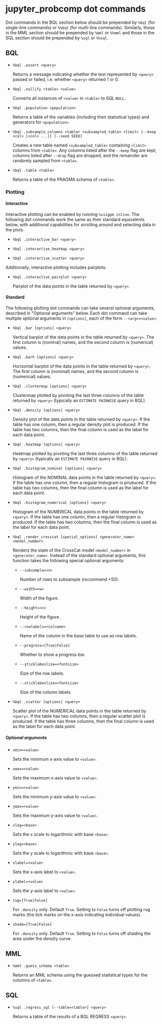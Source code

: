 # jupyter_probcomp dot commands
Dot commands in the BQL section below should be prepended by `%bql` (for
single-line commands) or `%%bql` (for multi-line commands). Similarly, those in
the MML section should be prepended by `%mml` or `%%mml` and those in the SQL
section should be prepended by `%sql` or `%%sql`.

## BQL
- `%bql .assert <query>`

	Returns a message indicating whether the test represented by `<query>`
	passed or failed, i.e. whether `<query>` returned 1 or 0.

- `%bql	.nullify <table> <value>`

	Converts all instances of `<value>` in `<table>` to SQL `NULL`.

- `%bql	.population <population>`

	Returns a table of the variables (including their statistical types) and
	generators for `<population>`.

- `%bql .subsample_columns <table> <subsampled_table> <limit> [--keep <col> [<col> ...]] [--seed SEED]`

	Creates a new table named `<subsampled_table>` containing `<limit>` columns
	from `<table>`. Any columns listed after the `--keep` flag are kept, columns
	listed after `--drop` flag are dropped, and the remainder are randomly
	sampled from `<table>`.

- `%bql	.table <table>`

	Returns a table of the PRAGMA schema of `<table>`.

### Plotting
#### Interactive
Interactive plotting can be enabled by running `%vizgpm inline`.
The following dot commands work the same as their standard equivalents below,
with additional capabilities for scrolling around and selecting data in the
plots.

- `%bql .interactive_bar <query>`

- `%bql .interactive_heatmap <query>`

- `%bql .interactive_scatter <query>`

Additionally, interactive plotting includes pairplots:

- `%bql .interactive_pairplot <query>`

	Pairplot of the data points in the table returned by `<query>`.

#### Standard
The following plotting dot commands can take several optional arguments,
described in "Optional arguments" below. Each dot command can take multiple
optional arguments in `[options]`, each of the form `--<arg>=<value>`.

- `%bql .bar [options] <query>`

	Vertical barplot of the data points in the table returned by `<query>`. The
	first column is (nominal) names, and the second column is (numerical)
	values.

- `%bql .barh [options] <query>`

	Horizontal barplot of the data points in the table returned by `<query>`.
	The first column is (nominal) names, and the second column is (numerical)
	values.

- `%bql .clustermap [options] <query>`

	Clustermap plotted by pivoting the last three columns of the table returned
	by `<query>` (typically an `ESTIMATE PAIRWISE` query in BQL).

- `%bql .density [options] <query>`

	Density plot of the data points in the table returned by `<query>`. If the
	table has one column, then a regular density plot is produced. If the table
	has two columns, then the final column is used as the label for each data
	point.

- `%bql .heatmap [options] <query>`

	Heatmap plotted by pivoting the last three columns of the table returned by
	`<query>` (typically an `ESTIMATE PAIRWISE` query in BQL).

- `%bql .histogram_nominal [options] <query>`

	Histogram of the NOMINAL data points in the table returned by `<query>`. If
	the table has one column, then a regular histogram is produced. If the table
	has two columns, then the final column is used as the label for each data
	point.

- `%bql .histogram_numerical [options] <query>`

	Histogram of the NUMERICAL data points in the table returned by `<query>`.
	If the table has one column, then a regular histogram is produced. If the
	table has two columns, then the final column is used as the label for each
	data point.

- `%bql .render_crosscat [special_options] <generator_name> <model_number>`

	Renders the state of the CrossCat model `<model_number>` in
	`<generator_name>`. Instead of the standard optional arguments, this
	function takes the following special optional arguments:
	- `--subsample=<n>`

		Number of rows to subsample (recommend <50).

    - `--width=<w>`

    	Width of the figure.

    - `--height=<c>`

    	Height of the figure.

    - `--rowlabels=<colname>`

    	Name of the column in the base table to use as row labels.

    - `--progress=[True|False]`

    	Whether to show a progress bar.

    - `--yticklabeslize=<fontsize>`

    	Size of the row labels.

    - `--xticklabeslize=<fontsize>`

    	Size of the column labels.

- `%bql .scatter [options] <query>`

	Scatter plot of the NUMERICAL data points in the table returned by
	`<query>`. If the table has two columns, then a regular scatter plot is
	produced. If the table has three columns, then the final column is used as
	the label for each data point.

##### Optional arguments
- `xmin=<value>`

	Sets the minimum x-axis value to `<value>`.

- `xmax=<value>`

	Sets the maximum x-axis value to `<value>`.

- `ymin=<value>`

	Sets the minimum y-axis value to `<value>`.

- `ymax=<value>`

	Sets the maximum y-axis value to `<value>`.

- `xlog=<base>`

	Sets the x scale to logarithmic with base `<base>`.

- `ylog=<base>`

	Sets the y scale to logarithmic with base `<base>`.

- `xlabel=<value>`

	Sets the x-axis label to `<value>`.

- `ylabel=<value>`

	Sets the y-axis label to `<value>`.

- `rug=[True|False]`

	For `.density` only. Default `True`. Setting to `False` turns off plotting
	rug marks (the tick marks on the x-axis indicating individual values).

- `shade=[True|False]`

	For `.density` only. Default `True`. Setting to `False` turns off shading
	the area under the density curve.

## MML
- `%mml .guess_schema <table>`

	Returns an MML schema using the guessed statistical types for the columns of
	`<table>`.

## SQL
- `%sql .regress_sql [--table=<table>] <query>`

	Returns a table of the results of a BQL REGRESS `<query>`.
